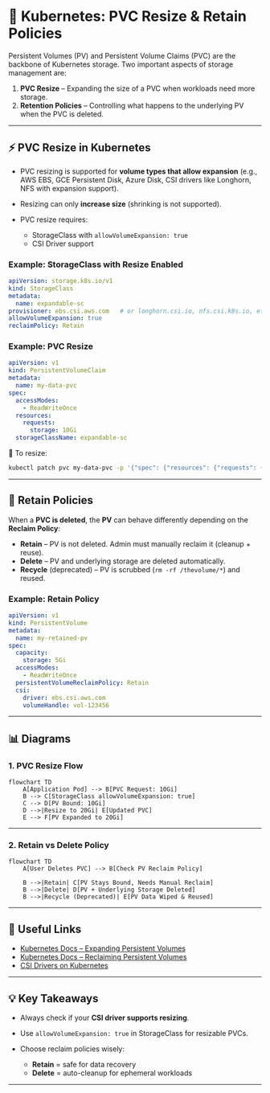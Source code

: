 # 📖 Kubernetes: PVC Resize & Retain Policies

Persistent Volumes (PV) and Persistent Volume Claims (PVC) are the backbone of Kubernetes storage. Two important aspects of storage management are:

1. **PVC Resize** – Expanding the size of a PVC when workloads need more storage.
2. **Retention Policies** – Controlling what happens to the underlying PV when the PVC is deleted.

---

## ⚡ PVC Resize in Kubernetes

* PVC resizing is supported for **volume types that allow expansion** (e.g., AWS EBS, GCE Persistent Disk, Azure Disk, CSI drivers like Longhorn, NFS with expansion support).
* Resizing can only **increase size** (shrinking is not supported).
* PVC resize requires:

  * StorageClass with `allowVolumeExpansion: true`
  * CSI Driver support

### Example: StorageClass with Resize Enabled

```yaml
apiVersion: storage.k8s.io/v1
kind: StorageClass
metadata:
  name: expandable-sc
provisioner: ebs.csi.aws.com   # or longhorn.csi.io, nfs.csi.k8s.io, etc.
allowVolumeExpansion: true
reclaimPolicy: Retain
```

### Example: PVC Resize

```yaml
apiVersion: v1
kind: PersistentVolumeClaim
metadata:
  name: my-data-pvc
spec:
  accessModes:
    - ReadWriteOnce
  resources:
    requests:
      storage: 10Gi
  storageClassName: expandable-sc
```

📌 To resize:

```sh
kubectl patch pvc my-data-pvc -p '{"spec": {"resources": {"requests": {"storage": "20Gi"}}}}'
```

---

## 🔄 Retain Policies

When a **PVC is deleted**, the **PV** can behave differently depending on the **Reclaim Policy**:

* **Retain** – PV is not deleted. Admin must manually reclaim it (cleanup + reuse).
* **Delete** – PV and underlying storage are deleted automatically.
* **Recycle** (deprecated) – PV is scrubbed (`rm -rf /thevolume/*`) and reused.

### Example: Retain Policy

```yaml
apiVersion: v1
kind: PersistentVolume
metadata:
  name: my-retained-pv
spec:
  capacity:
    storage: 5Gi
  accessModes:
    - ReadWriteOnce
  persistentVolumeReclaimPolicy: Retain
  csi:
    driver: ebs.csi.aws.com
    volumeHandle: vol-123456
```

---

## 📊 Diagrams

### 1. PVC Resize Flow

```mermaid
flowchart TD
    A[Application Pod] --> B[PVC Request: 10Gi]
    B --> C[StorageClass allowVolumeExpansion: true]
    C --> D[PV Bound: 10Gi]
    D -->|Resize to 20Gi| E[Updated PVC]
    E --> F[PV Expanded to 20Gi]
```

---

### 2. Retain vs Delete Policy

```mermaid
flowchart TD
    A[User Deletes PVC] --> B[Check PV Reclaim Policy]

    B -->|Retain| C[PV Stays Bound, Needs Manual Reclaim]
    B -->|Delete| D[PV + Underlying Storage Deleted]
    B -->|Recycle (Deprecated)| E[PV Data Wiped & Reused]
```

---

## 🔗 Useful Links

* [Kubernetes Docs – Expanding Persistent Volumes](https://kubernetes.io/docs/concepts/storage/persistent-volumes/#expanding-persistent-volumes-claims)
* [Kubernetes Docs – Reclaiming Persistent Volumes](https://kubernetes.io/docs/concepts/storage/persistent-volumes/#reclaiming)
* [CSI Drivers on Kubernetes](https://kubernetes-csi.github.io/docs/drivers.html)

---

## 💡 Key Takeaways

* Always check if your **CSI driver supports resizing**.
* Use `allowVolumeExpansion: true` in StorageClass for resizable PVCs.
* Choose reclaim policies wisely:

  * **Retain** = safe for data recovery
  * **Delete** = auto-cleanup for ephemeral workloads

---

